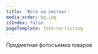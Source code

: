 ```yaml
---
title: 'Фото на листинг'
media_order: bg.jpg
isIndex: false
pageTemplate: foto-na-listing
---
```


Предметная фотосъемка товаров